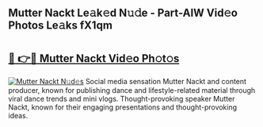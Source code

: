 ## Mutter Nackt Le𝚊k𝚎d N𝚞𝚍e - Part-AIW Vid𝚎o Photos Le𝚊ks fX1qm

# <h2><a href="http://fb4894.evod.top/?m=Mutter+Nackt">🔗 👉🔴 Mutter Nackt Vid𝚎o Ph𝚘t𝚘s</a></h2>

[![Mutter Nackt N𝚞d𝚎s](https://i.imgur.com/8V9OHl7.gif)](http://fb4894.evod.top/?m=Mutter+Nackt)
Social media sensation Mutter Nackt and content producer, known for publishing dance and lifestyle-related material through viral dance trends and mini vlogs. Thought-provoking speaker Mutter Nackt, known for their engaging presentations and thought-provoking ideas. 
